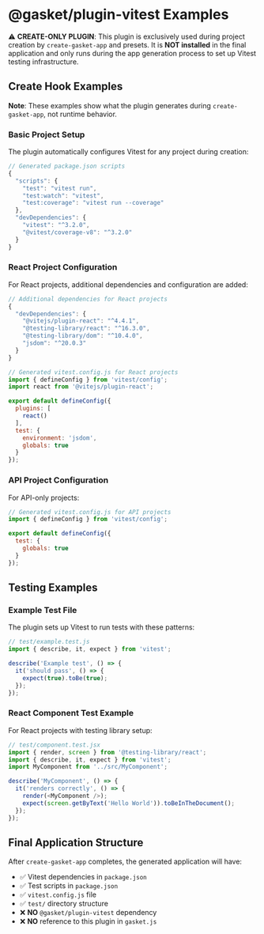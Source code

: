 # @gasket/plugin-vitest Examples

⚠️ **CREATE-ONLY PLUGIN**: This plugin is exclusively used during project creation by `create-gasket-app` and presets. It is **NOT installed** in the final application and only runs during the app generation process to set up Vitest testing infrastructure.

## Create Hook Examples

**Note**: These examples show what the plugin generates during `create-gasket-app`, not runtime behavior.

### Basic Project Setup

The plugin automatically configures Vitest for any project during creation:

```js
// Generated package.json scripts
{
  "scripts": {
    "test": "vitest run",
    "test:watch": "vitest",
    "test:coverage": "vitest run --coverage"
  },
  "devDependencies": {
    "vitest": "^3.2.0",
    "@vitest/coverage-v8": "^3.2.0"
  }
}
```

### React Project Configuration

For React projects, additional dependencies and configuration are added:

```js
// Additional dependencies for React projects
{
  "devDependencies": {
    "@vitejs/plugin-react": "^4.4.1",
    "@testing-library/react": "^16.3.0",
    "@testing-library/dom": "^10.4.0",
    "jsdom": "^20.0.3"
  }
}
```

```js
// Generated vitest.config.js for React projects
import { defineConfig } from 'vitest/config';
import react from '@vitejs/plugin-react';

export default defineConfig({
  plugins: [
    react()
  ],
  test: {
    environment: 'jsdom',
    globals: true
  }
});
```

### API Project Configuration

For API-only projects:

```js
// Generated vitest.config.js for API projects
import { defineConfig } from 'vitest/config';

export default defineConfig({
  test: {
    globals: true
  }
});
```

## Testing Examples

### Example Test File

The plugin sets up Vitest to run tests with these patterns:

```js
// test/example.test.js
import { describe, it, expect } from 'vitest';

describe('Example test', () => {
  it('should pass', () => {
    expect(true).toBe(true);
  });
});
```

### React Component Test Example

For React projects with testing library setup:

```js
// test/component.test.jsx
import { render, screen } from '@testing-library/react';
import { describe, it, expect } from 'vitest';
import MyComponent from '../src/MyComponent';

describe('MyComponent', () => {
  it('renders correctly', () => {
    render(<MyComponent />);
    expect(screen.getByText('Hello World')).toBeInTheDocument();
  });
});
```

## Final Application Structure

After `create-gasket-app` completes, the generated application will have:

- ✅ Vitest dependencies in `package.json`
- ✅ Test scripts in `package.json`
- ✅ `vitest.config.js` file
- ✅ `test/` directory structure
- ❌ **NO** `@gasket/plugin-vitest` dependency
- ❌ **NO** reference to this plugin in `gasket.js`
